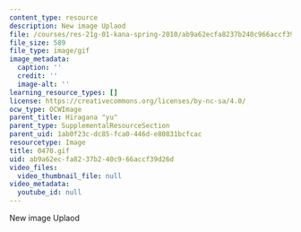 ```yaml
---
content_type: resource
description: New image Uplaod
file: /courses/res-21g-01-kana-spring-2010/ab9a62ecfa8237b240c966accf39d26d_0470.gif
file_size: 589
file_type: image/gif
image_metadata:
  caption: ''
  credit: ''
  image-alt: ''
learning_resource_types: []
license: https://creativecommons.org/licenses/by-nc-sa/4.0/
ocw_type: OCWImage
parent_title: Hiragana "yu"
parent_type: SupplementalResourceSection
parent_uid: 1ab0f23c-dc85-fca0-446d-e80831bcfcac
resourcetype: Image
title: 0470.gif
uid: ab9a62ec-fa82-37b2-40c9-66accf39d26d
video_files:
  video_thumbnail_file: null
video_metadata:
  youtube_id: null
---
```

New image Uplaod